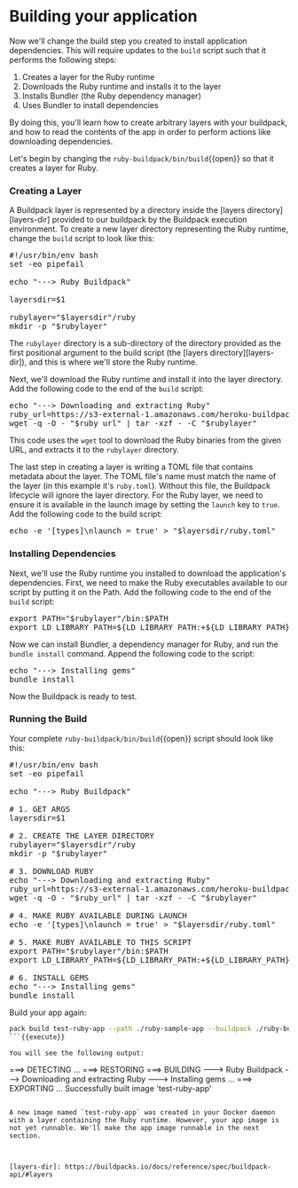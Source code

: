 # Building your application

<!-- test:suite=create-buildpack;weight=4 -->

Now we'll change the build step you created to install application dependencies. This will require updates to the `build` script such that it performs the following steps:

1. Creates a layer for the Ruby runtime
1. Downloads the Ruby runtime and installs it to the layer
1. Installs Bundler (the Ruby dependency manager)
1. Uses Bundler to install dependencies

By doing this, you'll learn how to create arbitrary layers with your buildpack, and how to read the contents of the app in order to perform actions like downloading dependencies.

Let's begin by changing the `ruby-buildpack/bin/build`{{open}} so that it creates a layer for Ruby.

### Creating a Layer

A Buildpack layer is represented by a directory inside the [layers directory][layers-dir] provided to our buildpack by the Buildpack execution environment. To create a new layer directory representing the Ruby runtime, change the `build` script to look like this:

<!-- file=ruby-buildpack/bin/build -->
<pre class="file" data-filename="ruby-buildpack/bin/build" data-target="replace">
#!/usr/bin/env bash
set -eo pipefail

echo "---> Ruby Buildpack"

layersdir=$1

rubylayer="$layersdir"/ruby
mkdir -p "$rubylayer"
</pre>

The `rubylayer` directory is a sub-directory of the directory provided as the first positional argument to the build script (the [layers directory][layers-dir]), and this is where we'll store the Ruby runtime.

Next, we'll download the Ruby runtime and install it into the layer directory. Add the following code to the end of the `build` script:

<!-- file=ruby-buildpack/bin/build data-target=append -->
<pre class="file" data-filename="ruby-buildpack/bin/build" data-target="append">
echo "---> Downloading and extracting Ruby"
ruby_url=https://s3-external-1.amazonaws.com/heroku-buildpack-ruby/heroku-18/ruby-3.1.3.tgz
wget -q -O - "$ruby_url" | tar -xzf - -C "$rubylayer"
</pre>

This code uses the `wget` tool to download the Ruby binaries from the given URL, and extracts it to the `rubylayer` directory.

The last step in creating a layer is writing a TOML file that contains metadata about the layer. The TOML file's name must match the name of the layer (in this example it's `ruby.toml`). Without this file, the Buildpack lifecycle will ignore the layer directory. For the Ruby layer, we need to ensure it is available in the launch image by setting the `launch` key to `true`. Add the following code to the build script:

<!-- file=ruby-buildpack/bin/build data-target=append -->
<pre class="file" data-filename="ruby-buildpack/bin/build" data-target="append">
echo -e '[types]\nlaunch = true' > "$layersdir/ruby.toml"
</pre>

### Installing Dependencies

Next, we'll use the Ruby runtime you installed to download the application's dependencies. First, we need to make the Ruby executables available to our script by putting it on the Path. Add the following code to the end of the `build` script:

<!-- file=ruby-buildpack/bin/build data-target=append -->
<pre class="file" data-filename="ruby-buildpack/bin/build" data-target="append">
export PATH="$rubylayer"/bin:$PATH
export LD_LIBRARY_PATH=${LD_LIBRARY_PATH:+${LD_LIBRARY_PATH}:}"$rubylayer/lib"
</pre>

Now we can install Bundler, a dependency manager for Ruby, and run the `bundle install` command. Append the following code to the script:

<!-- file=ruby-buildpack/bin/build data-target=append -->
<pre class="file" data-filename="ruby-buildpack/bin/build" data-target="append">
echo "---> Installing gems"
bundle install
</pre>

Now the Buildpack is ready to test.

### Running the Build

Your complete `ruby-buildpack/bin/build`{{open}} script should look like this:


<!-- test:file=ruby-buildpack/bin/build -->
<pre class="file" data-filename="ruby-buildpack/bin/build" data-target="replace">
#!/usr/bin/env bash
set -eo pipefail

echo "---> Ruby Buildpack"

# 1. GET ARGS
layersdir=$1

# 2. CREATE THE LAYER DIRECTORY
rubylayer="$layersdir"/ruby
mkdir -p "$rubylayer"

# 3. DOWNLOAD RUBY
echo "---> Downloading and extracting Ruby"
ruby_url=https://s3-external-1.amazonaws.com/heroku-buildpack-ruby/heroku-18/ruby-3.1.3.tgz
wget -q -O - "$ruby_url" | tar -xzf - -C "$rubylayer"

# 4. MAKE RUBY AVAILABLE DURING LAUNCH
echo -e '[types]\nlaunch = true' > "$layersdir/ruby.toml"

# 5. MAKE RUBY AVAILABLE TO THIS SCRIPT
export PATH="$rubylayer"/bin:$PATH
export LD_LIBRARY_PATH=${LD_LIBRARY_PATH:+${LD_LIBRARY_PATH}:}"$rubylayer/lib"

# 6. INSTALL GEMS
echo "---> Installing gems"
bundle install
</pre>

Build your app again:

<!-- test:exec -->
```bash
pack build test-ruby-app --path ./ruby-sample-app --buildpack ./ruby-buildpack
```{{execute}}

You will see the following output:

```
===> DETECTING
...
===> RESTORING
===> BUILDING
---> Ruby Buildpack
---> Downloading and extracting Ruby
---> Installing gems
...
===> EXPORTING
...
Successfully built image 'test-ruby-app'
```

A new image named `test-ruby-app` was created in your Docker daemon with a layer containing the Ruby runtime. However, your app image is not yet runnable. We'll make the app image runnable in the next section.



[layers-dir]: https://buildpacks.io/docs/reference/spec/buildpack-api/#layers